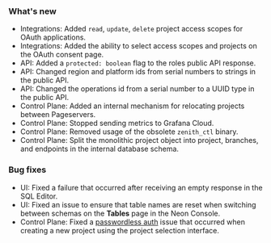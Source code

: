 ### What's new

- Integrations: Added `read`, `update`, `delete` project access scopes for OAuth applications.
- Integrations: Added the ability to select access scopes and projects on the OAuth consent page.
- API: Added a `protected: boolean` flag to the roles public API response.
- API: Changed region and platform ids from serial numbers to strings in the public API.
- API: Changed the operations id from a serial number to a UUID type in the public API.
- Control Plane: Added an internal mechanism for relocating projects between Pageservers.
- Control Plane: Stopped sending metrics to Grafana Cloud.
- Control Plane: Removed usage of the obsolete `zenith_ctl` binary.
- Control Plane: Split the monolithic project object into project, branches, and endpoints in the internal database schema.

### Bug fixes

- UI: Fixed a failure that occurred after receiving an empty response in the SQL Editor.
- UI: Fixed an issue to ensure that table names are reset when switching between schemas on the **Tables** page in the Neon Console.
- Control Plane: Fixed a [passwordless auth](/docs/connect/passwordless-connect) issue that occurred when creating a new project using the project selection interface.
